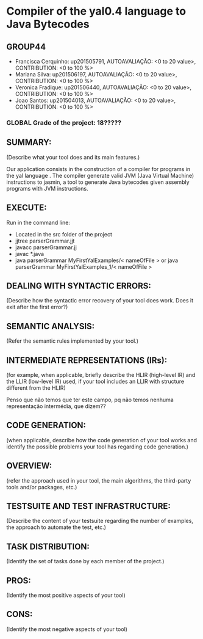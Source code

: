 # Compiler of the yal0.4 language to Java Bytecodes #

## GROUP44

* Francisca Cerquinho: up201505791, AUTOAVALIAÇÃO: <0 to 20 value>, CONTRIBUTION: <0 to 100 %>
* Mariana Silva: up201506197, AUTOAVALIAÇÃO: <0 to 20 value>, CONTRIBUTION: <0 to 100 %>
* Veronica Fradique: up201506440, AUTOAVALIAÇÃO: <0 to 20 value>, CONTRIBUTION: <0 to 100 %>
* Joao Santos: up201504013, AUTOAVALIAÇÃO: <0 to 20 value>, CONTRIBUTION: <0 to 100 %>

### GLOBAL Grade of the project: 18?????

## SUMMARY: 

(Describe what your tool does and its main features.)

Our application consists in the construction of a compiler for programs in the yal language .
The compiler generate valid JVM (Java Virtual Machine) instructions to jasmin, a tool to generate Java bytecodes given assembly programs with JVM instructions.

## EXECUTE: 

Run in the command line:

* Located in the src folder of the project
* jjtree parserGrammar.jjt
* javacc parserGrammar.jj
* javac *.java
* java parserGrammar MyFirstYalExamples/< nameOfFile > or java parserGrammar MyFirstYalExamples_1/< nameOfFile >

## DEALING WITH SYNTACTIC ERRORS: 
(Describe how the syntactic error recovery of your tool does work. Does it exit after the first error?)

## SEMANTIC ANALYSIS: 
(Refer the semantic rules implemented by your tool.)

## INTERMEDIATE REPRESENTATIONS (IRs): 
(for example, when applicable, briefly describe the HLIR (high-level IR) and the LLIR (low-level IR) used, if your tool includes an LLIR with structure different from the HLIR)

Penso que não temos que ter este campo, pq não temos nenhuma representação intermédia, que dizem??

## CODE GENERATION: 
(when applicable, describe how the code generation of your tool works and identify the possible problems your tool has regarding code generation.)

## OVERVIEW: 
(refer the approach used in your tool, the main algorithms, the third-party tools and/or packages, etc.)

## TESTSUITE AND TEST INFRASTRUCTURE: 
(Describe the content of your testsuite regarding the number of examples, the approach to automate the test, etc.)

## TASK DISTRIBUTION: 
(Identify the set of tasks done by each member of the project.)

## PROS: 
(Identify the most positive aspects of your tool)


## CONS: 
(Identify the most negative aspects of your tool)
